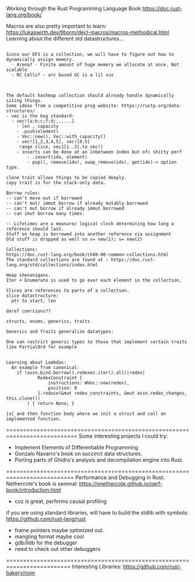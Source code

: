 Working through the Rust Programming Language Book
https://doc.rust-lang.org/book/





Macros are also pretty important to learn:
  https://lukaswirth.dev/tlborm/decl-macros/macros-methodical.html
Learning about the different std datastructures...
```

Since our DFS is a collection, we will have to figure out how to dynamically assign memory.
  - Arena? - Finite amount of huge memory we allocate at once. Not scalable
  - RC Cells? - arc based GC is a lil sus



The default hashmap collection should already handle dynamically sizing things.
Some ideas from a competitive prog website: https://rustp.org/data-structures/
- vec is the bog standard:
  - vec![a;b;c;f;d;,.....]
    - len , capacity
    - .push(element)
    - Vec::new(), Vec::with_capacity()
    - vec![1,2,3,4,5], vec![0;5]
     range slice, vec1[1..3].to_vec()
    - inserts can be done at an inbetween index but ofc shitty perf
        - .insert(idx, element)
        - pop(), remove(idx), swap_remove(idx), get(idx)-> option type.

clone trait allows things to be copied deeply.
copy trait is for the stack-only data.

Borrow rules:
-- can't move out if borrowed
-- can't mut/ immut borrow if already mutably borrowed
-- can't mut borrow if already immut borrowed
-- can imut borrow many times.

-- Lifetimes are a measure/ logical clock determining how long a reference should last.
Stuff on heap is borrowed into another reference via assignment
Old stuff is dropped as well so s= new(1); s= new(2)

Collections:
https://doc.rust-lang.org/book/ch08-00-common-collections.html
The standard collections are found at : https://doc.rust-lang.org/std/collections/index.html

Heap shenanigans.
Iter + Enumerate is used to go over each element in the collection,

Slices are references to parts of a collection.
slice datastructure:
  ptr to start, len

deref coersions??

structs, enums, generics, traits

Generics and Traits generalize datatypes:

One can restrict generic types to those that implement certain traits like PartialOrd for example


Learning about Lambdas:
  An example from canonical:
    if !assn.bind.borrow().redexes.iter().all(|redex|
            RedexConstraint {
                instructions: WVec::new(redex),
                position: 0
            }.reduce(&mut redex_constraints, &mut assn.redex_changes, this.clone())
        ) { return None; }

|x| and then function body where we init a struct and call an implemented function.

```

===========================================================================
Some interesting projects I could try:
- Implement Elements of Differentiable Programming
- Gonzalo Navarro's book on succinct data structures.
- Porting parts of Ghidra's analysis and decompilation engine into Rust.

==========================================================================
Performance and Debugging in Rust:
Nethercote's book is seminal: https://nnethercote.github.io/perf-book/introduction.html
- coz is great, performs causal profiling

if you are using standard libraries, will have to build the stdlib with symbols: https://github.com/rust-lang/rust
  - frame pointers maybe optimized out.
  - mangling format maybe cool
- gdb/lldb for the debugger
- need to check out other debuggers

=========================================================================
Interesting Libraries:
https://github.com/rust-bakery/nom
